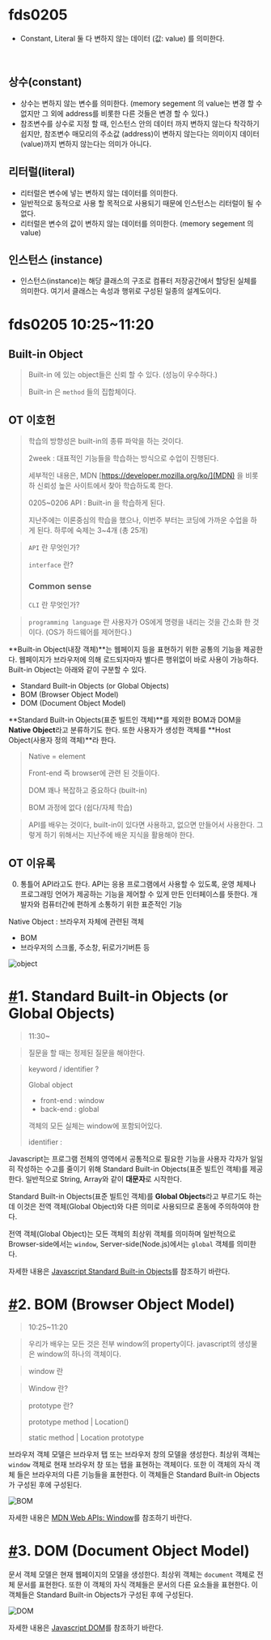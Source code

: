 # fds0205

- Constant, Literal 둘 다 변하지 않는 데이터 (값: value) 를 의미한다.

  ​

## 상수(constant)

- 상수는 변하지 않는 변수를 의미한다. (memory segement 의 value는 변경 할 수 없지만 그 외에 address를 비롯한 다른 것들은 변경 할 수 있다.)
- 참조변수를 상수로 지정 할 때, 인스턴스 안의 데이터 까지 변하지 않는다 착각하기 쉽지만, 참조변수 매모리의 주소값 (address)이 변하지 않는다는 의미이지 데이터(value)까지 변하지 않는다는 의미가 아니다. 

## 리터럴(literal)

- 리터럴은 변수에 넣는 변하지 않는 데이터를 의미한다. 
- 일반적으로 동적으로 사용 할 목적으로 사용되기 때문에 인스턴스는 리터럴이 될 수 없다. 
- 리터럴은 변수의 값이 변하지 않는 데이터를 의미한다. (memory segement 의 value)

## 인스턴스 (instance)

- 인스턴스(instance)는 해당 클래스의 구조로 컴퓨터 저장공간에서 할당된 실체를 의미한다. 여기서 클래스는 속성과 행위로 구성된 일종의 설계도이다. 

# fds0205 10:25~11:20

## Built-in Object

> Built-in 에 있는 object들은 신뢰 할 수 있다.  (성능이 우수하다.)
>
> Built-in 은 `method` 들의 집합체이다.

## OT 이호헌

> 학습의 방향성은 built-in의 종류 파악을 하는 것이다.
>
> 2week : 대표적인 기능들을 학습하는 방식으로 수업이 진행된다.
>
> 세부적인 내용은, MDN [https://developer.mozilla.org/ko/](MDN) 을 비롯하 신뢰성 높은 사이트에서 찾아 학습하도록 한다.
>
> 0205~0206 API : Built-in 을 학습하게 된다. 
>
> 지난주에는 이론중심의 학습을 했으나, 이번주 부터는 코딩에 가까운 수업을 하게 된다. 하루에 숙제는 3~4개 (총 25개)

> `API` 란 무엇인가?
>
> `interface` 란?
>
> ### Common sense
>
> `CLI` 란 무엇인가?

> `programming language` 란 사용자가 OS에게 명령을 내리는 것을 간소화 한 것이다. (OS가 하드웨어를 제어한다.)

**Built-in Object(내장 객체)**는 웹페이지 등을 표현하기 위한 공통의 기능을 제공한다. 웹페이지가 브라우저에 의해 로드되자마자 별다른 행위없이 바로 사용이 가능하다. Built-in Object는 아래와 같이 구분할 수 있다.

- Standard Built-in Objects (or Global Objects)
- BOM (Browser Object Model)
- DOM (Document Object Model)

**Standard Built-in Objects(표준 빌트인 객체)**를 제외한 BOM과 DOM을 **Native Object**라고 분류하기도 한다. 또한 사용자가 생성한 객체를 **Host Object(사용자 정의 객체)**라 한다.

> Native = element
>
> Front-end 즉 browser에 관련 된 것들이다.
>
> DOM 꽤나 복잡하고 중요하다 (built-in) 
>
> BOM 과정에 없다 (쉽다/자체 학습)

> API를 배우는 것이다, built-in이 있다면 사용하고, 없으면 만들어서 사용한다. 그렇게 하기 위해서는 지난주에 배운 지식을 활용해야 한다.

## OT 이유록

0. 통틀어 API라고도 한다. API는 응용 프로그램에서 사용할 수 있도록, 운영 체제나 프로그래밍 언어가 제공하는 기능을 제어할 수 있게 만든 인터페이스를 뜻한다.  개발자와 컴퓨터간에 편하게 소통하기 위한 표준적인 기능

Native Object : 브라우저 자체에 관련된 객체

- BOM
 - 브라우저의 스크롤, 주소창, 뒤로가기버튼 등

![object](http://poiemaweb.com/img/object.png)

# [#](http://poiemaweb.com/js-built-in-object#1-standard-built-in-objects-or-global-objects)1. Standard Built-in Objects (or Global Objects)

> 11:30~

> 질문을 할 때는 정제된 질문을 해야한다.

> keyword / identifier ?
>
> Global object 
>
> - front-end : window
> - back-end : global
>
> 객체의 모든 실체는 window에 포함되어있다.
>
> identifier :
>
> 

Javascript는 프로그램 전체의 영역에서 공통적으로 필요한 기능을 사용자 각자가 일일히 작성하는 수고를 줄이기 위해 Standard Built-in Objects(표준 빌트인 객체)를 제공한다. 일반적으로 String, Array와 같이 **대문자**로 시작한다.

Standard Built-in Objects(표준 빌트인 객체)를 **Global Objects**라고 부르기도 하는데 이것은 전역 객체(Global Object)와 다른 의미로 사용되므로 혼동에 주의하여야 한다.

전역 객체(Global Object)는 모든 객체의 최상위 객체를 의미하며 일반적으로 Browser-side에서는 `window`, Server-side(Node.js)에서는 `global` 객체를 의미한다.

자세한 내용은 [Javascript Standard Built-in Objects](http://poiemaweb.com/js-standard-built-in-objects)를 참조하기 바란다.

# [#](http://poiemaweb.com/js-built-in-object#2-bom-browser-object-model)2. BOM (Browser Object Model)

> 10:25~11:20

>우리가 배우는 모든 것은 전부 window의 property이다. javascript의 생성물은 window의 하나의 객체이다.

> window 란

> Window 란?

> prototype 란?
>
> prototype method | Location()
>
> static method | Location prototype

브라우저 객체 모델은 브라우저 탭 또는 브라우저 창의 모델을 생성한다. 최상위 객체는 `window` 객체로 현재 브라우저 창 또는 탭을 표현하는 객체이다. 또한 이 객체의 자식 객체 들은 브라우저의 다른 기능들을 표현한다. 이 객체들은 Standard Built-in Objects가 구성된 후에 구성된다.

![BOM](http://poiemaweb.com/img/BOM.png)

자세한 내용은 [MDN Web APIs: Window](https://developer.mozilla.org/en-US/docs/Web/API/Window)를 참조하기 바란다.

# [#](http://poiemaweb.com/js-built-in-object#3-dom-document-object-model)3. DOM (Document Object Model)

문서 객체 모델은 현재 웹페이지의 모델을 생성한다. 최상위 객체는 `document` 객체로 전체 문서를 표현한다. 또한 이 객체의 자식 객체들은 문서의 다른 요소들을 표현한다. 이 객체들은 Standard Built-in Objects가 구성된 후에 구성된다.

![DOM](http://poiemaweb.com/img/DOM.png)

자세한 내용은 [Javascript DOM](http://poiemaweb.com/js-dom)를 참조하기 바란다.

